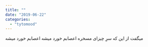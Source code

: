 ```yaml
---
title: ""
date: "2019-06-22"
categories: 
  - "tytomood"
---
```


میگفت از این که سرِ چیزای مسخره اعصابم خورد میشه اعصابم خورد میشه
